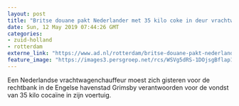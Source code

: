 ```yaml
---
layout: post
title: "Britse douane pakt Nederlander met 35 kilo coke in deur vrachtwagen"
date: Sun, 12 May 2019 07:44:26 GMT
categories: 
- zuid-holland 
- rotterdam 
externe_link: "https://www.ad.nl/rotterdam/britse-douane-pakt-nederlander-met-35-kilo-coke-in-deur-vrachtwagen~ae97dd2e/"
feature_image: "https://images3.persgroep.net/rcs/WSVg5dRS-1DOjsgBflap1kEr2rg/diocontent/148067818/_fitwidth/400/?appId=21791a8992982cd8da851550a453bd7f&quality=0.7"
---
```


Een Nederlandse vrachtwagenchauffeur moest zich gisteren voor de rechtbank in de Engelse havenstad Grimsby verantwoorden voor de vondst van 35 kilo cocaïne in zijn voertuig.
